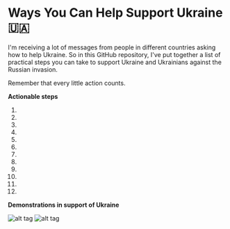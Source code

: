 # Ways You Can Help Support Ukraine 🇺🇦

I'm receiving a lot of messages from people in different countries asking how to help Ukraine. So in this GitHub repository, I've put together a list of practical steps you can take to support Ukraine and Ukrainians against the Russian invasion.

Remember that every little action counts.

**Actionable steps**

1.
2.
3.
4.
5.
6.
7.
8.
9.
10.
11.
12.

**Demonstrations in support of Ukraine**

![alt tag](https://i0.wp.com/then24.com/wp-content/uploads/2022/02/1645997876_Mass-demonstrations-against-Russias-invasion-of-Ukraine-on-the-streets.jpg "Berlin")
![alt tag](https://upload.wikimedia.org/wikipedia/commons/f/f5/Checking_out_the_pro-Ukraine_rally._%2851908557385%29.jpg "Toronto")
